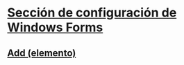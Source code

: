 # [Sección de configuración de Windows Forms](index.md)
## [Add (elemento)](windows-forms-add-configuration-element.md)
